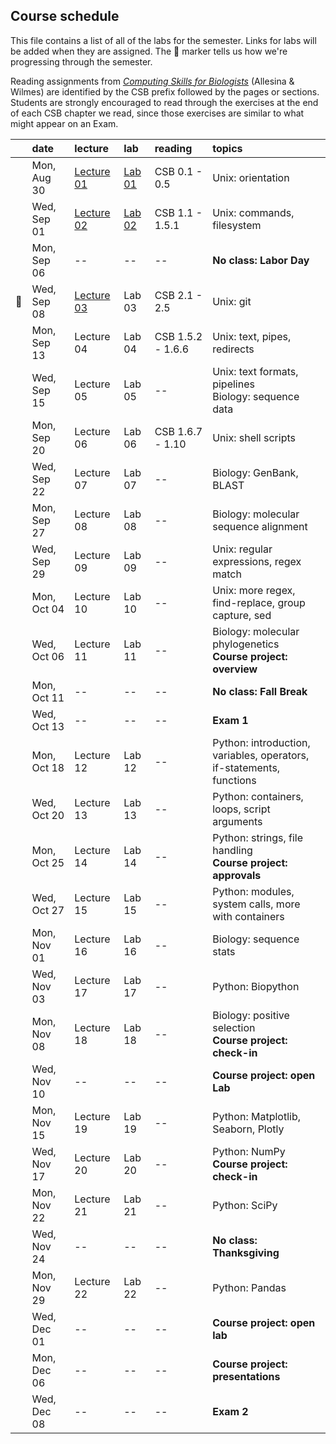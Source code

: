 
## Course schedule

This file contains a list of all of the labs for the semester. Links for labs will be added when they are assigned. The :dna: marker tells us how we're progressing through the semester.

Reading assignments from [*Computing Skills for Biologists*](https://computingskillsforbiologists.com/) (Allesina & Wilmes) are identified by the CSB prefix followed by the pages or sections. Students are strongly encouraged to read through the exercises at the end of each CSB chapter we read, since those exercises are similar to what might appear on an Exam.

|         | date        | lecture | lab     | reading | topics |
| :-:     | :--         | :-      |   :-    | :--     | :--    |
|         | Mon, Aug 30 | <a href="https://github.com/WUSTL-Biol4220/home/raw/main/lectures/lecture_01.pdf">Lecture 01</a>   | [Lab 01](labs/lab_01.md) | CSB 0.1 - 0.5 | Unix: orientation |
|         | Wed, Sep 01 | <a href="https://github.com/WUSTL-Biol4220/home/raw/main/lectures/lecture_01.pdf">Lecture 02</a>   | [Lab 02](labs/lab_02.md) | CSB 1.1 - 1.5.1 | Unix: commands, filesystem |
|         | Mon, Sep 06 | -- | -- | -- | **No class: Labor Day** |
|  :dna:  | Wed, Sep 08 | <a href="https://github.com/WUSTL-Biol4220/home/raw/main/lectures/lecture_03.pdf">Lecture 03</a> | Lab 03 | CSB 2.1 - 2.5 | Unix: git |
|         | Mon, Sep 13 | Lecture 04 | Lab 04 | CSB 1.5.2 - 1.6.6 | Unix: text, pipes, redirects |
|         | Wed, Sep 15 | Lecture 05 | Lab 05 | -- | Unix: text formats, pipelines<br>Biology: sequence data | 
|         | Mon, Sep 20 | Lecture 06 | Lab 06 | CSB 1.6.7 - 1.10 | Unix: shell scripts  |
|         | Wed, Sep 22 | Lecture 07 | Lab 07 | -- | Biology: GenBank, BLAST |
|         | Mon, Sep 27 | Lecture 08 | Lab 08 | -- | Biology: molecular sequence alignment |
|         | Wed, Sep 29 | Lecture 09 | Lab 09 | -- | Unix: regular expressions, regex match |
|         | Mon, Oct 04 | Lecture 10 | Lab 10 | -- | Unix: more regex, find-replace, group capture, sed |
|         | Wed, Oct 06 | Lecture 11 | Lab 11 | -- | Biology: molecular phylogenetics <br>**Course project: overview** | 
|         | Mon, Oct 11 | -- | -- | -- | **No class: Fall Break** |
|         | Wed, Oct 13 | -- | -- | -- | **Exam 1** |
|         | Mon, Oct 18 | Lecture 12 | Lab 12 | -- | Python: introduction, variables, operators,<br>if-statements, functions |
|         | Wed, Oct 20 | Lecture 13 | Lab 13 | -- | Python: containers, loops, script arguments |
|         | Mon, Oct 25 | Lecture 14 | Lab 14 | -- | Python: strings, file handling<br>**Course project: approvals**  |
|         | Wed, Oct 27 | Lecture 15 | Lab 15 | -- | Python: modules, system calls, more with containers |
|         | Mon, Nov 01 | Lecture 16 | Lab 16 | -- | Biology: sequence stats |
|         | Wed, Nov 03 | Lecture 17 | Lab 17 | -- | Python: Biopython |
|         | Mon, Nov 08 | Lecture 18 | Lab 18 | -- | Biology: positive selection<br>**Course project: check-in**   |
|         | Wed, Nov 10 | -- | -- | -- | **Course project: open Lab** |
|         | Mon, Nov 15 | Lecture 19 | Lab 19 | -- | Python: Matplotlib, Seaborn, Plotly |
|         | Wed, Nov 17 | Lecture 20 | Lab 20 | -- | Python: NumPy <br>**Course project: check-in**   |
|         | Mon, Nov 22 | Lecture 21 | Lab 21 | -- | Python: SciPy |
|         | Wed, Nov 24 | -- | -- | -- | **No class: Thanksgiving** |
|         | Mon, Nov 29 | Lecture 22 | Lab 22 | -- | Python: Pandas  |
|         | Wed, Dec 01 | -- | -- | -- | **Course project: open lab**  |
|         | Mon, Dec 06 | -- | -- | -- | **Course project: presentations**  |
|         | Wed, Dec 08 | -- | -- | -- | **Exam 2**  |
